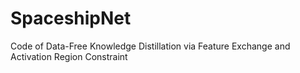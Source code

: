 # SpaceshipNet
Code of Data-Free Knowledge Distillation via Feature Exchange and Activation Region Constraint
